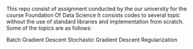 This repo consist of assignment conducted by the our university for the course Foundation Of Data Science It consists codes to several topic without the use of standard libraries and implementation from scratch. Some of the topics are as follows:

Batch Gradient Descent
Stochastic Gradient Descent
Regularization
